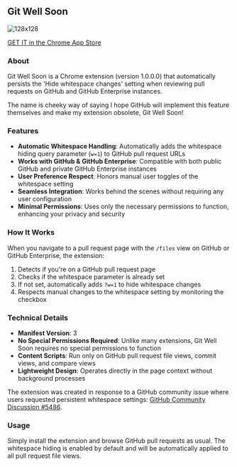 ## Git Well Soon

![128x128](https://user-images.githubusercontent.com/15986207/199504950-32051d31-0a9d-4e79-8a5c-aeb207d3f746.png)

[GET IT in the Chrome App Store](https://chrome.google.com/webstore/detail/git-well-soon/ehpeaofieafibmhiagianfjjblpnmbdo)

### About

Git Well Soon is a Chrome extension (version 1.0.0.0) that automatically persists the 'Hide whitespace changes' setting when reviewing pull requests on GitHub and GitHub Enterprise instances.

The name is cheeky way of saying I hope GitHub will implement this feature themselves and make my extension obsolete, Git Well Soon!

### Features

- **Automatic Whitespace Handling**: Automatically adds the whitespace hiding query parameter (`w=1`) to GitHub pull request URLs
- **Works with GitHub & GitHub Enterprise**: Compatible with both public GitHub and private GitHub Enterprise instances
- **User Preference Respect**: Honors manual user toggles of the whitespace setting
- **Seamless Integration**: Works behind the scenes without requiring any user configuration
- **Minimal Permissions**: Uses only the necessary permissions to function, enhancing your privacy and security

### How It Works

When you navigate to a pull request page with the `/files` view on GitHub or GitHub Enterprise, the extension:

1. Detects if you're on a GitHub pull request page
2. Checks if the whitespace parameter is already set
3. If not set, automatically adds `?w=1` to hide whitespace changes
4. Respects manual changes to the whitespace setting by monitoring the checkbox

### Technical Details

- **Manifest Version**: 3
- **No Special Permissions Required**: Unlike many extensions, Git Well Soon requires no special permissions to function
- **Content Scripts**: Run only on GitHub pull request file views, commit views, and compare views
- **Lightweight Design**: Operates directly in the page context without background processes

The extension was created in response to a GitHub community issue where users requested persistent whitespace settings: [GitHub Community Discussion #5486](https://github.com/community/community/discussions/5486).

### Usage

Simply install the extension and browse GitHub pull requests as usual. The whitespace hiding is enabled by default and will be automatically applied to all pull request file views.
